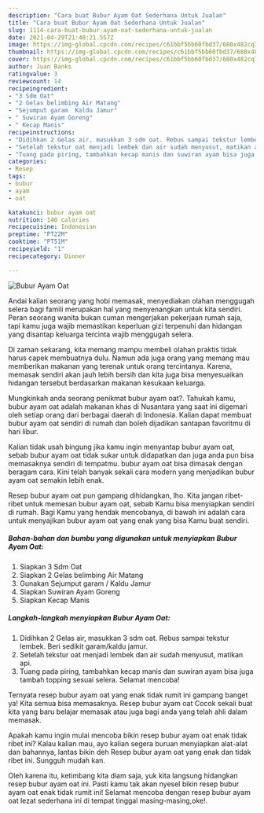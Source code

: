 ```yaml
---
description: "Cara buat Bubur Ayam Oat Sederhana Untuk Jualan"
title: "Cara buat Bubur Ayam Oat Sederhana Untuk Jualan"
slug: 1114-cara-buat-bubur-ayam-oat-sederhana-untuk-jualan
date: 2021-04-29T21:40:21.557Z
image: https://img-global.cpcdn.com/recipes/c61bbf5bb60fbd37/680x482cq70/bubur-ayam-oat-foto-resep-utama.jpg
thumbnail: https://img-global.cpcdn.com/recipes/c61bbf5bb60fbd37/680x482cq70/bubur-ayam-oat-foto-resep-utama.jpg
cover: https://img-global.cpcdn.com/recipes/c61bbf5bb60fbd37/680x482cq70/bubur-ayam-oat-foto-resep-utama.jpg
author: Juan Banks
ratingvalue: 3
reviewcount: 14
recipeingredient:
- "3 Sdm Oat"
- "2 Gelas belimbing Air Matang"
- "Sejumput garam  Kaldu Jamur"
- " Suwiran Ayam Goreng"
- " Kecap Manis"
recipeinstructions:
- "Didihkan 2 Gelas air, masukkan 3 sdm oat. Rebus sampai tekstur lembek. Beri sedikit garam/kaldu jamur."
- "Setelah tekstur oat menjadi lembek dan air sudah menyusut, matikan api."
- "Tuang pada piring, tambahkan kecap manis dan suwiran ayam bisa juga tambah topping sesuai selera. Selamat mencoba!"
categories:
- Resep
tags:
- bubur
- ayam
- oat

katakunci: bubur ayam oat 
nutrition: 140 calories
recipecuisine: Indonesian
preptime: "PT22M"
cooktime: "PT51M"
recipeyield: "1"
recipecategory: Dinner

---
```



![Bubur Ayam Oat](https://img-global.cpcdn.com/recipes/c61bbf5bb60fbd37/680x482cq70/bubur-ayam-oat-foto-resep-utama.jpg)

Andai kalian seorang yang hobi memasak, menyediakan olahan menggugah selera bagi famili merupakan hal yang menyenangkan untuk kita sendiri. Peran seorang  wanita bukan cuman mengerjakan pekerjaan rumah saja, tapi kamu juga wajib memastikan keperluan gizi terpenuhi dan hidangan yang disantap keluarga tercinta wajib menggugah selera.

Di zaman  sekarang, kita memang mampu membeli olahan praktis tidak harus capek membuatnya dulu. Namun ada juga orang yang memang mau memberikan makanan yang terenak untuk orang tercintanya. Karena, memasak sendiri akan jauh lebih bersih dan kita juga bisa menyesuaikan hidangan tersebut berdasarkan makanan kesukaan keluarga. 



Mungkinkah anda seorang penikmat bubur ayam oat?. Tahukah kamu, bubur ayam oat adalah makanan khas di Nusantara yang saat ini digemari oleh setiap orang dari berbagai daerah di Indonesia. Kalian dapat membuat bubur ayam oat sendiri di rumah dan boleh dijadikan santapan favoritmu di hari libur.

Kalian tidak usah bingung jika kamu ingin menyantap bubur ayam oat, sebab bubur ayam oat tidak sukar untuk didapatkan dan juga anda pun bisa memasaknya sendiri di tempatmu. bubur ayam oat bisa dimasak dengan beragam cara. Kini telah banyak sekali cara modern yang menjadikan bubur ayam oat semakin lebih enak.

Resep bubur ayam oat pun gampang dihidangkan, lho. Kita jangan ribet-ribet untuk memesan bubur ayam oat, sebab Kamu bisa menyiapkan sendiri di rumah. Bagi Kamu yang hendak mencobanya, di bawah ini adalah cara untuk menyajikan bubur ayam oat yang enak yang bisa Kamu buat sendiri.

<!--inarticleads1-->

##### Bahan-bahan dan bumbu yang digunakan untuk menyiapkan Bubur Ayam Oat:

1. Siapkan 3 Sdm Oat
1. Siapkan 2 Gelas belimbing Air Matang
1. Gunakan Sejumput garam / Kaldu Jamur
1. Siapkan  Suwiran Ayam Goreng
1. Siapkan  Kecap Manis




<!--inarticleads2-->

##### Langkah-langkah menyiapkan Bubur Ayam Oat:

1. Didihkan 2 Gelas air, masukkan 3 sdm oat. Rebus sampai tekstur lembek. Beri sedikit garam/kaldu jamur.
1. Setelah tekstur oat menjadi lembek dan air sudah menyusut, matikan api.
1. Tuang pada piring, tambahkan kecap manis dan suwiran ayam bisa juga tambah topping sesuai selera. Selamat mencoba!




Ternyata resep bubur ayam oat yang enak tidak rumit ini gampang banget ya! Kita semua bisa memasaknya. Resep bubur ayam oat Cocok sekali buat kita yang baru belajar memasak atau juga bagi anda yang telah ahli dalam memasak.

Apakah kamu ingin mulai mencoba bikin resep bubur ayam oat enak tidak ribet ini? Kalau kalian mau, ayo kalian segera buruan menyiapkan alat-alat dan bahannya, lantas bikin deh Resep bubur ayam oat yang enak dan tidak ribet ini. Sungguh mudah kan. 

Oleh karena itu, ketimbang kita diam saja, yuk kita langsung hidangkan resep bubur ayam oat ini. Pasti kamu tak akan nyesel bikin resep bubur ayam oat enak tidak rumit ini! Selamat mencoba dengan resep bubur ayam oat lezat sederhana ini di tempat tinggal masing-masing,oke!.

